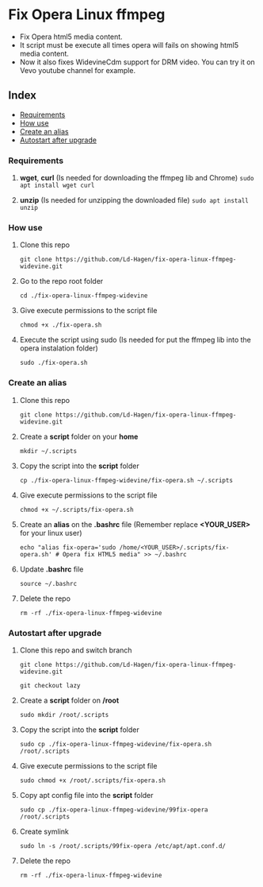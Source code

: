 # Fix Opera Linux ffmpeg

* Fix Opera html5 media content.
* It script must be execute all times opera will fails on showing html5 media content.
* Now it also fixes WidevineCdm support for DRM video. You can try it on Vevo youtube channel for example.

## Index

* [Requirements](#Requirements)
* [How use](#How-use)
* [Create an alias](#Create-an-alias)
* [Autostart after upgrade](#Autostart-after-upgrade)

### Requirements

1. **wget**, **curl** (Is needed for downloading the ffmpeg lib and Chrome)
    ```sudo apt install wget curl```

2. **unzip** (Is needed for unzipping the downloaded file)
    ```sudo apt install unzip```

### How use

1. Clone this repo

    ```git clone https://github.com/Ld-Hagen/fix-opera-linux-ffmpeg-widevine.git```
    
2. Go to the repo root folder

    ```cd ./fix-opera-linux-ffmpeg-widevine```

3. Give execute permissions to the script file

    ```chmod +x ./fix-opera.sh```

4. Execute the script using sudo (Is needed for put the ffmpeg lib into the opera instalation folder)
    
    ```sudo ./fix-opera.sh```

### Create an alias

1. Clone this repo
    
    ```git clone https://github.com/Ld-Hagen/fix-opera-linux-ffmpeg-widevine.git```

2. Create a **script** folder on your **home**
    
    ```mkdir ~/.scripts```

3. Copy the script into the **script** folder
    
    ```cp ./fix-opera-linux-ffmpeg-widevine/fix-opera.sh ~/.scripts```

4. Give execute permissions to the script file
    
    ```chmod +x ~/.scripts/fix-opera.sh```

5. Create an **alias** on the **.bashrc** file (Remember replace **<YOUR_USER>** for your linux user)
    
    ```echo "alias fix-opera='sudo /home/<YOUR_USER>/.scripts/fix-opera.sh' # Opera fix HTML5 media" >> ~/.bashrc```

6. Update **.bashrc** file
    
    ```source ~/.bashrc```

7. Delete the repo
    
    ```rm -rf ./fix-opera-linux-ffmpeg-widevine```
### Autostart after upgrade

1. Clone this repo and switch branch

    ```git clone https://github.com/Ld-Hagen/fix-opera-linux-ffmpeg-widevine.git```
    
    ```git checkout lazy```
    
2. Create a **script** folder on **/root**
    
    ```sudo mkdir /root/.scripts```

3. Copy the script into the **script** folder
    
    ```sudo cp ./fix-opera-linux-ffmpeg-widevine/fix-opera.sh /root/.scripts```

4. Give execute permissions to the script file
    
    ```sudo chmod +x /root/.scripts/fix-opera.sh```

5. Copy apt config file into the **script** folder
    
    ```sudo cp ./fix-opera-linux-ffmpeg-widevine/99fix-opera /root/.scripts```

6. Create symlink
    
    ```sudo ln -s /root/.scripts/99fix-opera /etc/apt/apt.conf.d/```

7. Delete the repo
    
    ```rm -rf ./fix-opera-linux-ffmpeg-widevine```
